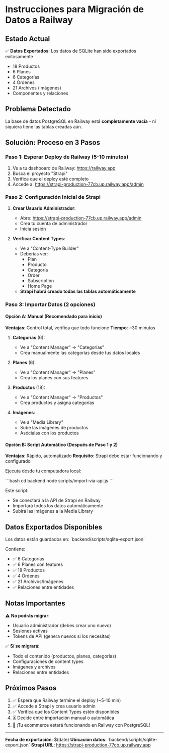 # Instrucciones para Migración de Datos a Railway

## Estado Actual

✅ **Datos Exportados**: Los datos de SQLite han sido exportados exitosamente
- 18 Productos
- 6 Planes
- 6 Categorías
- 4 Órdenes
- 21 Archivos (imágenes)
- Componentes y relaciones

## Problema Detectado

La base de datos PostgreSQL en Railway está **completamente vacía** - ni siquiera tiene las tablas creadas aún.

## Solución: Proceso en 3 Pasos

### Paso 1: Esperar Deploy de Railway (5-10 minutos)

1. Ve a tu dashboard de Railway: https://railway.app
2. Busca el proyecto "Strapi"
3. Verifica que el deploy esté completo
4. Accede a: https://strapi-production-77cb.up.railway.app/admin

### Paso 2: Configuración Inicial de Strapi

1. **Crear Usuario Administrador**:
   - Abre: https://strapi-production-77cb.up.railway.app/admin
   - Crea tu cuenta de administrador
   - Inicia sesión

2. **Verificar Content Types**:
   - Ve a "Content-Type Builder"
   - Deberías ver:
     - Plan
     - Producto
     - Categoría
     - Order
     - Subscription
     - Home Page
   - **Strapi habrá creado todas las tablas automáticamente**

### Paso 3: Importar Datos (2 opciones)

#### Opción A: Manual (Recomendado para inicio)

**Ventajas**: Control total, verifica que todo funcione
**Tiempo**: ~30 minutos

1. **Categorías** (6):
   - Ve a "Content Manager" → "Categorías"
   - Crea manualmente las categorías desde tus datos locales

2. **Planes** (6):
   - Ve a "Content Manager" → "Planes"
   - Crea los planes con sus features

3. **Productos** (18):
   - Ve a "Content Manager" → "Productos"
   - Crea productos y asigna categorías

4. **Imágenes**:
   - Ve a "Media Library"
   - Sube las imágenes de productos
   - Asócialas con los productos

#### Opción B: Script Automático (Después de Paso 1 y 2)

**Ventajas**: Rápido, automatizado
**Requisito**: Strapi debe estar funcionando y configurado

Ejecuta desde tu computadora local:

\`\`\`bash
cd backend
node scripts/import-via-api.js
\`\`\`

Este script:
- Se conectará a la API de Strapi en Railway
- Importará todos los datos automáticamente
- Subirá las imágenes a la Media Library

## Datos Exportados Disponibles

Los datos están guardados en:
\`backend/scripts/sqlite-export.json\`

Contiene:
- ✅ 6 Categorías
- ✅ 6 Planes con features
- ✅ 18 Productos
- ✅ 4 Órdenes
- ✅ 21 Archivos/Imágenes
- ✅ Relaciones entre entidades

## Notas Importantes

⚠️ **No podrás migrar**:
- Usuario administrador (debes crear uno nuevo)
- Sesiones activas
- Tokens de API (genera nuevos si los necesitas)

✅ **Sí se migrará**:
- Todo el contenido (productos, planes, categorías)
- Configuraciones de content types
- Imágenes y archivos
- Relaciones entre entidades

## Próximos Pasos

1. ✅ Espera que Railway termine el deploy (~5-10 min)
2. ✅ Accede a Strapi y crea usuario admin
3. ✅ Verifica que los Content Types estén disponibles
4. ⏳ Decide entre importación manual o automática
5. 🎉 ¡Tu ecommerce estará funcionando en Railway con PostgreSQL!

---

**Fecha de exportación**: $(date)
**Ubicación datos**: \`backend/scripts/sqlite-export.json\`
**Strapi URL**: https://strapi-production-77cb.up.railway.app
